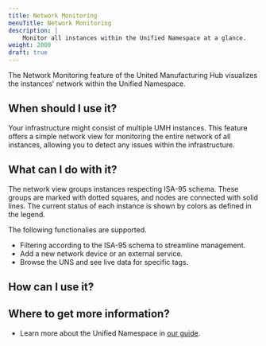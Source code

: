 ```yaml
---
title: Network Monitoring
menuTitle: Network Monitoring
description: |
    Monitor all instances within the Unified Namespace at a glance.
weight: 2000
draft: true
---
```


The Network Monitoring feature of the United Manufacturing Hub visualizes the instances' 
network within the Unified Namespace. 


## When should I use it?
Your infrastructure might consist of multiple UMH instances. This feature offers 
a simple network view for monitoring the entire network of all instances, 
allowing you to detect any issues within the infrastructure. 

## What can I do with it?
The network view groups instances respecting ISA-95 schema. 
These groups are marked with dotted squares, and nodes are connected with solid lines. 
The current status of each instance is shown by colors as defined in the legend.

<!-- Insert an image -->

The following functionalies are supported.
- Filtering according to the ISA-95 schema to streamline management.
- Add a new network device or an external service.
- Browse the UNS and see live data for specific tags.

## How can I use it?
<!-- Insert some screen shots and add instruction-->


## Where to get more information?
- Learn more about the Unified Namespace in [our guide](/docs/features/datainfrastructure/unified-namespace/).
